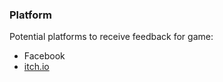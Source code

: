 ### Platform 

Potential platforms to receive feedback for game: 

* Facebook
* [itch.io](https://itch.io/)